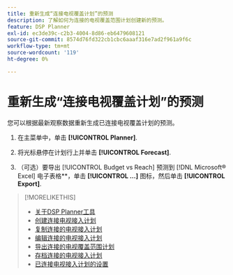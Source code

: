 ```yaml
---
title: 重新生成“连接电视覆盖计划”的预测
description: 了解如何为连接的电视覆盖范围计划创建新的预测。
feature: DSP Planner
exl-id: ec3de39c-c2b3-4004-8d86-eb6479608121
source-git-commit: 8574d76fd322cb1cbc6aaaf316e7ad2f961a9f6c
workflow-type: tm+mt
source-wordcount: '119'
ht-degree: 0%

---
```


# 重新生成“连接电视覆盖计划”的预测

您可以根据最新观察数据重新生成已连接电视覆盖计划的预测。

1. 在主菜单中，单击 **[!UICONTROL Planner]**.

1. 将光标悬停在计划行上并单击 **[!UICONTROL Forecast]**.

1. （可选）要导出 [!UICONTROL Budget vs Reach] 预测到 [!DNL Microsoft® Excel] 电子表格**，单击 **[!UICONTROL ...]** 图标，然后单击 **[!UICONTROL Export]**.

>[!MORELIKETHIS]
>
>* [关于DSP Planner工具](planner-about.md)
>* [创建连接电视接入计划](planner-create.md)
>* [复制连接的电视接入计划](planner-duplicate.md)
>* [编辑连接的电视接入计划](planner-edit.md)
>* [导出连接的电视覆盖范围计划](planner-export.md)
>* [存档连接的电视接入计划](planner-archive.md)
>* [已连接电视接入计划的设置](planner-settings.md)
